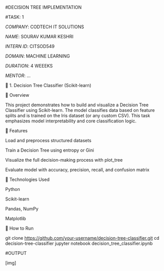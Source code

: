 #DECISION TREE IMPLEMENTATION

#TASK: 1

*COMPANY*: CODTECH IT SOLUTIONS

*NAME*: SOURAV KUMAR KESHRI

*INTERN ID*: CITSOD549

*DOMAIN*: MACHINE LEARNING

*DURATION*: 4 WEEEKS

*MENTOR*: ...

🧩 1. Decision Tree Classifier (Scikit-learn)

📘 Overview

This project demonstrates how to build and visualize a Decision Tree Classifier using Scikit-learn. The model classifies data based on feature splits and is trained on the Iris dataset (or any custom CSV). This task emphasizes model interpretability and core classification logic.

🚀 Features

Load and preprocess structured datasets

Train a Decision Tree using entropy or Gini

Visualize the full decision-making process with plot_tree

Evaluate model with accuracy, precision, recall, and confusion matrix


🧪 Technologies Used

Python

Scikit-learn

Pandas, NumPy

Matplotlib


🔧 How to Run

git clone https://github.com/your-username/decision-tree-classifier.git
cd decision-tree-classifier
jupyter notebook decision_tree_classifier.ipynb

#OUTPUT

[img]
